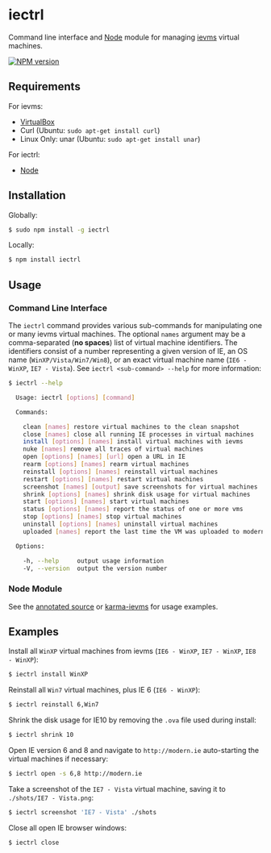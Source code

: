 iectrl
======

Command line interface and [Node](http://nodejs.org) module for managing
[ievms](http://xdissent.github.io/ievms) virtual machines.

[![NPM version](https://badge.fury.io/js/iectrl.png)](http://badge.fury.io/js/iectrl)


Requirements
------------

For ievms:

* [VirtualBox](http://virtualbox.org)
* Curl (Ubuntu: `sudo apt-get install curl`)
* Linux Only: unar (Ubuntu: `sudo apt-get install unar`)

For iectrl:

* [Node](http://nodejs.org)


Installation
------------

Globally:

```sh
$ sudo npm install -g iectrl
```

Locally:

```sh
$ npm install iectrl
```


Usage
-----

### Command Line Interface

The `iectrl` command provides various sub-commands for manipulating one or many
ievms virtual machines. The optional `names` argument may be a comma-separated
(**no spaces**) list of virtual machine identifiers. The identifiers consist of 
a number representing a given version of IE, an OS name 
(`WinXP/Vista/Win7/Win8`), or an exact virtual machine name (`IE6 - WinXP`, 
`IE7 - Vista`). See `iectrl <sub-command> --help` for more information:

```sh
$ iectrl --help

  Usage: iectrl [options] [command]

  Commands:

    clean [names] restore virtual machines to the clean snapshot
    close [names] close all running IE processes in virtual machines
    install [options] [names] install virtual machines with ievms
    nuke [names] remove all traces of virtual machines
    open [options] [names] [url] open a URL in IE
    rearm [options] [names] rearm virtual machines
    reinstall [options] [names] reinstall virtual machines
    restart [options] [names] restart virtual machines
    screenshot [names] [output] save screenshots for virtual machines
    shrink [options] [names] shrink disk usage for virtual machines
    start [options] [names] start virtual machines
    status [options] [names] report the status of one or more vms
    stop [options] [names] stop virtual machines
    uninstall [options] [names] uninstall virtual machines
    uploaded [names] report the last time the VM was uploaded to modern.ie

  Options:

    -h, --help     output usage information
    -V, --version  output the version number
```


### Node Module

See the [annotated source](http://xdissent.github.io/iectrl) or [karma-ievms](http://xdissent.github.io/karma-ievms) for usage examples.


Examples
--------

Install all `WinXP` virtual machines from ievms (`IE6 - WinXP`, `IE7 - WinXP`, 
`IE8 - WinXP`):

```sh
$ iectrl install WinXP
```

Reinstall all `Win7` virtual machines, plus IE 6 (`IE6 - WinXP`):

```sh
$ iectrl reinstall 6,Win7
```

Shrink the disk usage for IE10 by removing the `.ova` file used during install:

```sh
$ iectrl shrink 10
```

Open IE version 6 and 8 and navigate to `http://modern.ie` auto-starting the
virtual machines if necessary:

```sh
$ iectrl open -s 6,8 http://modern.ie
```

Take a screenshot of the `IE7 - Vista` virtual machine, saving it to 
`./shots/IE7 - Vista.png`:

```sh
$ iectrl screenshot 'IE7 - Vista' ./shots
```

Close all open IE browser windows:

```sh
$ iectrl close
```
